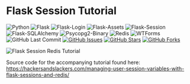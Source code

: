 # Flask Session Tutorial

![Python](https://img.shields.io/badge/Python-v3.7-blue.svg?logo=python&longCache=true&logoColor=white&colorB=23a8e2&style=flat-square&colorA=36363e)
![Flask](https://img.shields.io/badge/Flask-v1.0.2-blue.svg?longCache=true&logo=flask&style=flat-square&logoColor=white&colorB=23a8e2&colorA=36363e)
![Flask-Login](https://img.shields.io/badge/Flask--Login-v0.4.1-blue.svg?longCache=true&logo=flask&style=flat-square&logoColor=white&colorB=23a8e2&colorA=36363e)
![Flask-Assets](https://img.shields.io/badge/Flask--Assets-v0.12-blue.svg?longCache=true&logo=flask&style=flat-square&logoColor=white&colorB=23a8e2&colorA=36363e)
![Flask-Session](https://img.shields.io/badge/Flask--Session-v0.3.1-blue.svg?longCache=true&logo=flask&style=flat-square&logoColor=white&colorB=23a8e2&colorA=36363e)
![Flask-SQLAlchemy](https://img.shields.io/badge/Flask--SQLAlchemy-v2.3.2-red.svg?longCache=true&style=flat-square&logo=scala&logoColor=white&colorA=36363e)
![Psycopg2-Binary](https://img.shields.io/badge/Psycopg2--Binary-v2.7.7-red.svg?longCache=true&style=flat-square&logo=scala&logoColor=white&colorA=36363e)
![Redis](https://img.shields.io/badge/Redis-v3.2.1-red.svg?longCache=true&style=flat-square&logo=redis&logoColor=white&colorA=36363e&colorB=D82C20)
![WTForms](https://img.shields.io/badge/WTForms-v2.2.1-blue.svg?longCache=true&logo=python&style=flat-square&logoColor=white&colorB=23a8e2&colorA=36363e)
![GitHub Last Commit](https://img.shields.io/github/last-commit/google/skia.svg?style=flat-square&colorA=36363e&logo=GitHub)
[![GitHub Issues](https://img.shields.io/github/issues/hackersandslackers/flasksession-tutorial.svg?style=flat-square&colorA=36363e&logo=GitHub)](https://github.com/hackersandslackers/flasksession-tutorial/issues)
[![GitHub Stars](https://img.shields.io/github/stars/hackersandslackers/flasksession-tutorial.svg?style=flat-square&colorB=e3bb18&colorA=36363e&logo=GitHub)](https://github.com/hackersandslackers/flasksession-tutorial/stargazers)
[![GitHub Forks](https://img.shields.io/github/forks/hackersandslackers/flasksession-tutorial.svg?style=flat-square&colorA=36363e&logo=GitHub)](https://github.com/hackersandslackers/flasksession-tutorial/network)

![Flask Session Redis Tutorial](https://hackersandslackers.com/content/images/2019/05/flask-session.jpg)

Source code for the accompanying tutorial found here: https://hackersandslackers.com/managing-user-session-variables-with-flask-sessions-and-redis/
